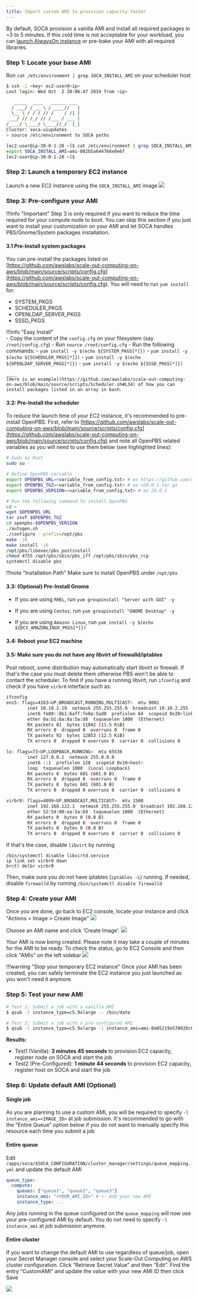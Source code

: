 ```yaml
---
title: Import custom AMI to provision capacity faster
---
```


By default, SOCA provision a vanilla AMI and install all required packages in ~3 to 5 minutes. 
If this cold time is not acceptable for your workload, you can [launch AlwaysOn instance](../../tutorials/launch-always-on-instances/) or pre-bake your AMI with all required libraries.

### Step 1: Locate your base AMI

Run `cat /etc/environment | grep SOCA_INSTALL_AMI` on your scheduler host

~~~bash hl_lines="13"
$ ssh -i <key> ec2-user@<ip>
Last login: Wed Oct  2 20:06:47 2019 from <ip>

   _____  ____   ______ ___
  / ___/ / __ \ / ____//   |
  \__ \ / / / // /    / /| |
 ___/ // /_/ // /___ / ___ |
/____/ \____/ \____//_/  |_|
Cluster: soca-uiupdates
> source /etc/environment to SOCA paths

[ec2-user@ip-30-0-1-28 ~]$ cat /etc/environment | grep SOCA_INSTALL_AMI
export SOCA_INSTALL_AMI=ami-082b5a644766e0e6f
[ec2-user@ip-30-0-1-28 ~]$
~~~

### Step 2: Launch a temporary EC2 instance


Launch a new EC2 instance using the `SOCA_INSTALL_AMI` image
![](../imgs/use-efa-ami-1.png)

### Step 3: Pre-configure your AMI

!!!info "Important"
    Step 3 is only required if you want to reduce the time required for your compute node to boot. You can skip this section if you just want to install your customization on your AMI and let SOCA handles PBS/Gnome/System packages installation. 

#### 3.1 Pre-Install system packages
You can pre-install the packages listed on [https://github.com/awslabs/scale-out-computing-on-aws/blob/main/source/scripts/config.cfg](https://github.com/awslabs/scale-out-computing-on-aws/blob/main/source/scripts/config.cfg). You will need to run `yum install` for:

- SYSTEM_PKGS
- SCHEDULER_PKGS
- OPENLDAP_SERVER_PKGS
- SSSD_PKGS

!!!info "Easy Install"    
    - Copy the content of the `config.cfg` on your filesystem (say `/root/config.cfg`)
    - Run `source /root/config.cfg`
    - Run the following commands:
        - `yum install -y $(echo ${SYSTEM_PKGS[*]})`
        - `yum install -y $(echo ${SCHEDULER_PKGS[*]})`
        - `yum install -y $(echo ${OPENLDAP_SERVER_PKGS[*]})`
        - `yum install -y $(echo ${SSSD_PKGS[*]})`
    
    ____
    [Here is an example](https://github.com/awslabs/scale-out-computing-on-aws/blob/main/source/scripts/Scheduler.sh#L34) of how you can install packages listed in an array in bash.



#### 3.2: Pre-Install the scheduler
To reduce the launch time of your EC2 instance, it's recommended to pre-install OpenPBS. 
First, refer to [https://github.com/awslabs/scale-out-computing-on-aws/blob/main/source/scripts/config.cfg](https://github.com/awslabs/scale-out-computing-on-aws/blob/main/source/scripts/config.cfg) and note all OpenPBS related variables as you will need to use them below (see highlighted lines):

~~~bash hl_lines="5 6 7"
# Sudo as Root
sudo su -

# Define OpenPBS variable
export OPENPBS_URL=<variable_from_config.txt> # ex https://github.com/openpbs/openpbs/archive/v20.0.1.tar.gz
export OPENPBS_TGZ=<variable_from_config.txt> # ex v20.0.1.tar.gz
export OPENPBS_VERSION=<variable_from_config.txt> # ex 20.0.1

# Run the following command to install OpenPBS
cd ~
wget $OPENPBS_URL
tar zxvf $OPENPBS_TGZ
cd openpbs-$OPENPBS_VERSION
./autogen.sh
./configure --prefix=/opt/pbs
make -j6
make install -j6
/opt/pbs/libexec/pbs_postinstall
chmod 4755 /opt/pbs/sbin/pbs_iff /opt/pbs/sbin/pbs_rcp
systemctl disable pbs
~~~

!!!note "Installation Path"
    Make sure to install OpenPBS under `/opt/pbs`
    
#### 3.3: (Optional) Pre-Install Gnome

- If you are using `RHEL`, run `yum groupinstall "Server with GUI" -y`

- If you are using `Centos`, run `yum groupinstall "GNOME Desktop" -y`

- If you are using `Amazon Linux`, run `yum install -y $(echo ${DCV_AMAZONLINUX_PKGS[*]})`

#### 3.4: Reboot your EC2 machine

#### 3.5: Make sure you do not have any libvirt of firewalld/iptables

Post reboot, some distribution may automatically start libvirt or firewall. If that's the case you must delete them otherwise PBS won't be able to contact the scheduler.
To find if you have a running libvirt, run `ifconfig` and check if you have `virbr0` interface such as:

~~~bash hl_lines="20 21 22 23 24 25 26 27"
ifconfig
ens5: flags=4163<UP,BROADCAST,RUNNING,MULTICAST>  mtu 9001
        inet 10.10.2.19  netmask 255.255.255.0  broadcast 10.10.2.255
        inet6 fe80::8b1:6aff:fe8a:5ad8  prefixlen 64  scopeid 0x20<link>
        ether 0a:b1:6a:8a:5a:d8  txqueuelen 1000  (Ethernet)
        RX packets 81  bytes 11842 (11.5 KiB)
        RX errors 0  dropped 0  overruns 0  frame 0
        TX packets 92  bytes 12853 (12.5 KiB)
        TX errors 0  dropped 0 overruns 0  carrier 0  collisions 0

lo: flags=73<UP,LOOPBACK,RUNNING>  mtu 65536
        inet 127.0.0.1  netmask 255.0.0.0
        inet6 ::1  prefixlen 128  scopeid 0x10<host>
        loop  txqueuelen 1000  (Local Loopback)
        RX packets 8  bytes 601 (601.0 B)
        RX errors 0  dropped 0  overruns 0  frame 0
        TX packets 8  bytes 601 (601.0 B)
        TX errors 0  dropped 0 overruns 0  carrier 0  collisions 0

virbr0: flags=4099<UP,BROADCAST,MULTICAST>  mtu 1500
        inet 192.168.122.1  netmask 255.255.255.0  broadcast 192.168.122.255
        ether 52:54:00:ea:5a:b9  txqueuelen 1000  (Ethernet)
        RX packets 0  bytes 0 (0.0 B)
        RX errors 0  dropped 0  overruns 0  frame 0
        TX packets 0  bytes 0 (0.0 B)
        TX errors 0  dropped 0 overruns 0  carrier 0  collisions 0
~~~

If that's the case, disable `libvirt` by running
~~~
/bin/systemctl disable libvirtd.service
ip link set virbr0 down
brctl delbr virbr0
~~~

Then, make sure you do not have iptables (`iptables -L`) running. If needed, disable `firewalld` by running `/bin/systemctl disable firewalld`

   

### Step 4: Create your AMI
Once you are done, go back to EC2 console, locate your instance and click "Actions > Image > Create Image"
![](../imgs/reduce-node-launch-time-1.png)

Choose an AMI name and click 'Create Image'.
![](../imgs/reduce-node-launch-time-2.png)

Your AMI is now being created. Please note it may take a couple of minutes for the AMI to be ready. To check the status, go to EC2 Console and then click "AMIs" on the left sidebar
![](../imgs/reduce-node-launch-time-3.png)

!!!warning "Stop your temporary EC2 instance"
    Once your AMI has been created, you can safely terminate the EC2 instance you just launched as you won't need it anymore.

### Step 5: Test your new AMI

~~~bash hl_lines="2 5"
# Test 1: Submit a job with a vanilla AMI
$ qsub -l instance_type=c5.9xlarge -- /bin/date 

# Test 2: Submit a job with a pre-configured AMI
$ qsub -l instance_type=c5.9xlarge -l instance_ami=ami-0e05219e578020c64 -- /bin/date 
~~~

**Results:**

- Test1 (Vanilla): **3 minutes 45 seconds** to provision EC2 capacity, register node on SOCA and start the job
- Test2 (Pre-Configured): **1 minute 44 seconds** to provision EC2 capacity, register host on SOCA and start the job
 
### Step 6: Update default AMI (Optional)

#### Single job
As you are planning to use a custom AMI, you will be required to specify `-l instance_ami=<IMAGE_ID>` at job submission.
It's recommended to go with the "Entire Queue" option below if you do not want to manually specify this resource each time you submit a job

#### Entire queue
Edit `/apps/soca/$SOCA_CONFIGURATION/cluster_manager/settings/queue_mapping.yml` and update the default AMI

~~~yaml hl_lines="4"
queue_type:
  compute:
    queues: ["queue1", "queue2", "queue3"] 
    instance_ami: "<YOUR_AMI_ID>" # <- Add your new AMI 
    instance_type: ...
~~~

Any jobs running in the queue configured on the `queue_mapping` will now use your pre-configured AMI by default. You do not need to specify `-l instance_ami` at job submission anymore.

#### Entire cluster

If you want to change the default AMI to use regardless of queue/job, open your Secret Manager console and select your Scale-Out Computing on AWS cluster configuration. Click “Retrieve Secret Value” and then “Edit”.
Find the entry “CustomAMI” and update the value with your new AMI ID then click Save

![](../imgs/reduce-node-launch-time-4.png)
